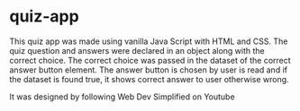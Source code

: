 # quiz-app

This quiz app was made using vanilla Java Script with HTML and CSS. The quiz question and answers were declared in an object along with the correct choice. The correct choice was passed in the dataset of the correct answer button element. The answer button is chosen by user is read and if the dataset is found true, it shows correct answer to user otherwise wrong.

It was designed by following Web Dev Simplified on Youtube
